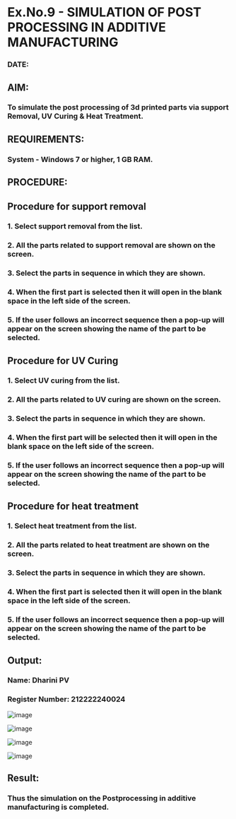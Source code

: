 # Ex.No.9 - SIMULATION OF POST PROCESSING IN ADDITIVE MANUFACTURING

### DATE: 

## AIM: 
### To simulate the post processing of 3d printed parts via support Removal, UV Curing & Heat Treatment.

## REQUIREMENTS:
### System - Windows 7 or higher, 1 GB RAM.

## PROCEDURE:

## Procedure for support removal
### 1.	Select support removal from the list.
### 2.	All the parts related to support removal are shown on the screen.
### 3.	Select the parts in sequence in which they are shown.
### 4.	When the first part is selected then it will open in the blank space in the left side of the screen.
### 5.	If the user follows an incorrect sequence then a pop-up will appear on the screen showing the name of the part to be selected.

## Procedure for UV Curing
### 1.	Select UV curing from the list.
### 2.	All the parts related to UV curing are shown on the screen.
### 3.	Select the parts in sequence in which they are shown.
### 4.	When the first part will be selected then it will open in the blank space on the left side of the screen.
### 5.	If the user follows an incorrect sequence then a pop-up will appear on the screen showing the name of the part to be selected.

## Procedure for heat treatment
### 1.	Select heat treatment from the list.
### 2.	All the parts related to heat treatment are shown on the screen.
### 3.	Select the parts in sequence in which they are shown.
### 4.	When the first part is selected then it will open in the blank space in the left side of the screen.
### 5.	If the user follows an incorrect sequence then a pop-up will appear on the screen showing the name of the part to be selected.

## Output:

### Name: Dharini PV
### Register Number: 212222240024

![image](https://github.com/DHARINIPV/Ex.No.9---SIMULATION-OF-POST--PROCESSING-IN-ADDITIVE-MANUFACTURING/assets/119400845/0c989eeb-5cf0-4246-a9fc-70bc057d1071)

![image](https://github.com/DHARINIPV/Ex.No.9---SIMULATION-OF-POST--PROCESSING-IN-ADDITIVE-MANUFACTURING/assets/119400845/cdbc659d-23f2-4335-87f3-2d8d783ec21e)

![image](https://github.com/DHARINIPV/Ex.No.9---SIMULATION-OF-POST--PROCESSING-IN-ADDITIVE-MANUFACTURING/assets/119400845/e7680830-c7fd-4d1e-8540-c70ffce8c771)

![image](https://github.com/DHARINIPV/Ex.No.9---SIMULATION-OF-POST--PROCESSING-IN-ADDITIVE-MANUFACTURING/assets/119400845/19924028-8c17-4d9e-91fc-681a9f6bfb3f)


## Result: 
### Thus the simulation on the Postprocessing in additive manufacturing is completed.
